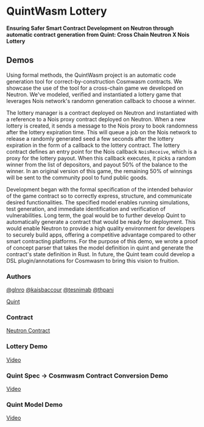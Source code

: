 # QuintWasm Lottery
**Ensuring Safer Smart Contract Development on Neutron through automatic contract generation from Quint: Cross Chain Neutron X Nois Lottery**

## Demos

Using formal methods, the QuintWasm project is an automatic code generation tool for correct-by-construction Cosmwasm contracts. We showcase the use of the tool for a cross-chain game we developed on Neutron. We've modeled, verified and instantiated a lottery game that leverages Nois network's randomn generation callback to choose a winner.

The lottery manager is a contract deployed on Neutron and instantiated with a reference to a Nois proxy contract deployed on Neutron. When a new lottery is created, it sends a message to the Nois proxy to book randomness after the lottery expiration time. This will queue a job on the Nois network to release a randomly generated seed a few seconds after the lottery expiration in the form of a callback to the lottery contract. The lottery contract defines an entry point for the Nois callback `NoisReceive`, which is a proxy for the lottery payout. When this callback executes, it picks a random winner from the list of depositors, and payout 50% of the balance to the winner. In an original version of this game, the remaining 50% of winnings will be sent to the community pool to fund public goods.

Development began with the formal specification of the intended behavior of the game contract so to correctly express, structure, and communicate desired functionalities. The specified model enables running simulations, test generation, and immediate identification and verification of vulnerabilities. Long term, the goal would be to further develop Quint to automatically generate a contract that would be ready for deployment. This would enable Neutron to provide a high quality environment for developers to securely build apps, offering a competitive advantage compared to other smart contracting platforms. For the purpose of this demo, we wrote a proof of concept parser that takes the model definition in quint and generate the contract's state definition in Rust. In future, the Quint team could develop a DSL plugin/annotations for Cosmwasm to bring this vision to fruition.

### Authors
[@glnro](https://github.com/glnro) [@kaisbaccour](https://github.com/kaisbaccour) [@tesnimab](https://github.com/tesnimab) [@thpani](https://github.com/thpani)

[Quint](https://github.com/informalsystems/quint)

### Contract
[Neutron Contract](https://neutron.celat.one/testnet/contracts/neutron1tw9sg9e4l09l5rjglf4qfvcft470ljk5grdq3luagysyk83nzfusw2sxgq)

### Lottery Demo
[Video](https://www.youtube.com/watch?v=c-AlBQQgdKo)

### Quint Spec -> Cosmwasm Contract Conversion Demo
[Video](https://www.youtube.com/watch?v=CXgG_YAvZw0)

### Quint Model Demo
[Video](https://www.youtube.com/watch?v=xaDi2vByLvk)
